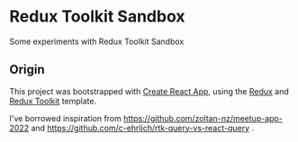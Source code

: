 
# Redux Toolkit Sandbox
Some experiments with Redux Toolkit Sandbox

## Origin

This project was bootstrapped with [Create React App](https://github.com/facebook/create-react-app), using the [Redux](https://redux.js.org/) and [Redux Toolkit](https://redux-toolkit.js.org/) template.

I've borrowed inspiration from https://github.com/zoltan-nz/meetup-app-2022 and https://github.com/c-ehrlich/rtk-query-vs-react-query .
